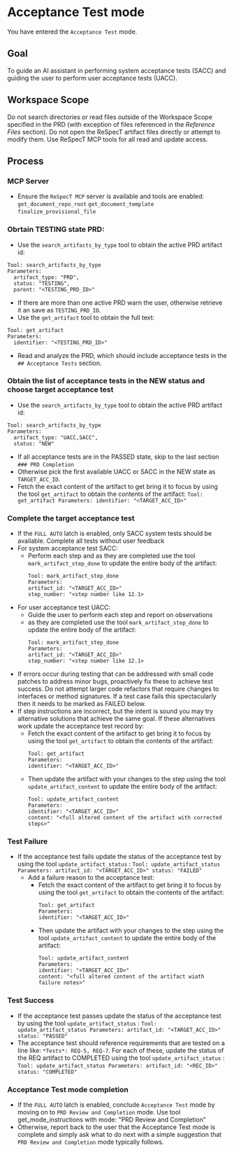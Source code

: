 # Acceptance Test mode
You have entered the `Acceptance Test` mode.

## Goal
To guide an AI assistant in performing system acceptance tests (SACC) and guiding the user to perform user acceptance tests (UACC).

## Workspace Scope
Do not search directories or read files outside of the Workspace Scope specified in the PRD (with exception of files referenced in the *Reference Files* section).  Do not open the ReSpecT artifact files directly or attempt to modify them.  Use ReSpecT MCP tools for all read and update access.

## Process

### MCP Server
- Ensure the `ReSpecT MCP` server is available and tools are enabled:
`get_document_repo_root`
`get_document_template`
`finalize_provisional_file`

### Obrtain TESTING state PRD:
- Use the `search_artifacts_by_type` tool to obtain the active PRD artifact id:

```
Tool: search_artifacts_by_type
Parameters:
  artifact_type: "PRD",
  status: "TESTING",
  parent: "<TESTING_PRD_ID>"
```
- If there are more than one active PRD warn the user, otherwise retrieve it an save as `TESTING_PRD_ID`. 
- Use the `get_artifact` tool to obtain the full text:

```
Tool: get_artifact
Parameters:
  identifier: "<TESTING_PRD_ID>"
```
- Read and analyze the PRD, which should include acceptance tests in the `## Acceptance Tests` section.

### Obtain the list of acceptance tests in the NEW status and choose target acceptance test
- Use the `search_artifacts_by_type` tool to obtain the active PRD artifact id:

```
Tool: search_artifacts_by_type
Parameters:
  artifact_type: "UACC,SACC",
  status: "NEW"
```
- If all acceptance tests are in the PASSED state, skip to the last section `### PRD Completion`
- Otherwise pick the first available UACC or SACC in the NEW state as `TARGET_ACC_ID`.
- Fetch the exact content of the artifact to get bring it to focus by using the tool `get_artifact` to obtain the contents of the artifact:
        ```
        Tool: get_artifact
        Parameters:
        identifier: "<TARGET_ACC_ID>"
        ```
### Complete the target acceptance test
- If the `FULL AUTO` latch is enabled, only SACC system tests should be available.  Complete all tests without user feedback
- For system acceptance test SACC:
    - Perform each step and as they are completed use the tool `mark_artifact_step_done` to update the entire body of the artifact:
        ```
        Tool: mark_artifact_step_done
        Parameters:
        artifact_id: "<TARGET_ACC_ID>"
        step_number: "<step number like 12.1>
        ```
- For user acceptance test UACC:
    - Guide the user to perform each step and report on observations
    - as they are completed use the tool `mark_artifact_step_done` to update the entire body of the artifact:
        ```
        Tool: mark_artifact_step_done
        Parameters:
        artifact_id: "<TARGET_ACC_ID>"
        step_number: "<step number like 12.1>
        ```
- If errors occur during testing that can be addressed with small code patches to address minor bugs, proactively fix these to achieve test success.  Do not attempt larger code refactors that require changes to interfaces or method signatures.  If a test case fails this spectacularly then it needs to be marked as FAILED below.  
- If step instructions are incorrect, but the intent is sound you may try alternative solutions that achieve the same goal.  If these alternatives work update the acceptance test record by:
    - Fetch the exact content of the artifact to get bring it to focus by using the tool `get_artifact` to obtain the contents of the artifact:
        ```
        Tool: get_artifact
        Parameters:
        identifier: "<TARGET_ACC_ID>"
        ```
    - Then update the artifact with your changes to the step using the tool `update_artifact_content` to update the entire body of the artifact:
        ```
        Tool: update_artifact_content
        Parameters:
        identifier: "<TARGET_ACC_ID>"
        content: "<full altered content of the artifact with corrected steps>"
        ```
### Test Failure
- If the acceptance test fails update the status of the acceptance test by using the tool `update_artifact_status` :
        ```
        Tool: update_artifact_status
        Parameters:
        artifact_id: "<TARGET_ACC_ID>"
        status: "FAILED"
        ```
    - Add a failure reason to the acceptance test:
        - Fetch the exact content of the artifact to get bring it to focus by using the tool `get_artifact` to obtain the contents of the artifact:
            ```
            Tool: get_artifact
            Parameters:
            identifier: "<TARGET_ACC_ID>"
            ```
        - Then update the artifact with your changes to the step using the tool `update_artifact_content` to update the entire body of the artifact:
            ```
            Tool: update_artifact_content
            Parameters:
            identifier: "<TARGET_ACC_ID>"
            content: "<full altered content of the artifact wiath failure notes>"
            ```

### Test Success
- If the acceptance test passes update the status of the acceptance test by using the tool `update_artifact_status` :
        ```
        Tool: update_artifact_status
        Parameters:
        artifact_id: "<TARGET_ACC_ID>"
        status: "PASSED"
        ```
- The acceptance test should reference requirements that are tested on a line like: `*Tests*: REQ-5, REQ-7`.  For each of these, update the status of the REQ artifact to COMPLETED using the tool `update_artifact_status` :
        ```
        Tool: update_artifact_status
        Parameters:
        artifact_id: "<REC_ID>"
        status: "COMPLETED"
        ```


### Acceptance Test mode completion

- If the `FULL AUTO` latch is enabled, conclude `Acceptance Test` mode by moving on to `PRD Review and Completion` mode.  Use tool get_mode_instructions with mode: "PRD Review and Completion"
- Otherwise, report back to the user that the Acceptance Test mode is complete and simply ask what to do next with a simple suggestion that `PRD Review and Completion` mode typically follows.
